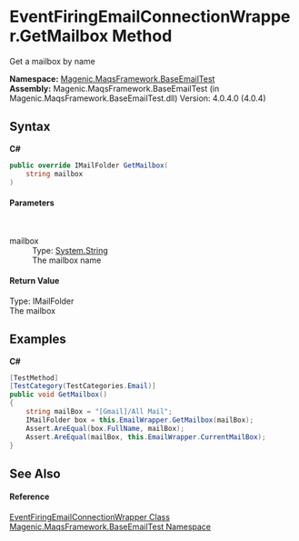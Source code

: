 # EventFiringEmailConnectionWrapper.GetMailbox Method 
 

Get a mailbox by name

**Namespace:**&nbsp;<a href="#/MAQS_4/Email_AUTOGENERATED/Magenic-MaqsFramework-BaseEmailTest_Namespace">Magenic.MaqsFramework.BaseEmailTest</a><br />**Assembly:**&nbsp;Magenic.MaqsFramework.BaseEmailTest (in Magenic.MaqsFramework.BaseEmailTest.dll) Version: 4.0.4.0 (4.0.4)

## Syntax

**C#**<br />
``` C#
public override IMailFolder GetMailbox(
	string mailbox
)
```


#### Parameters
&nbsp;<dl><dt>mailbox</dt><dd>Type: <a href="http://msdn2.microsoft.com/en-us/library/s1wwdcbf" target="_blank">System.String</a><br />The mailbox name</dd></dl>

#### Return Value
Type: IMailFolder<br />The mailbox

## Examples

**C#**<br />
``` C#
[TestMethod]
[TestCategory(TestCategories.Email)]
public void GetMailbox()
{
    string mailBox = "[Gmail]/All Mail";
    IMailFolder box = this.EmailWrapper.GetMailbox(mailBox);
    Assert.AreEqual(box.FullName, mailBox);
    Assert.AreEqual(mailBox, this.EmailWrapper.CurrentMailBox);
}
```


## See Also


#### Reference
<a href="#/MAQS_4/Email_AUTOGENERATED/EventFiringEmailConnectionWrapper_Class">EventFiringEmailConnectionWrapper Class</a><br /><a href="#/MAQS_4/Email_AUTOGENERATED/Magenic-MaqsFramework-BaseEmailTest_Namespace">Magenic.MaqsFramework.BaseEmailTest Namespace</a><br />